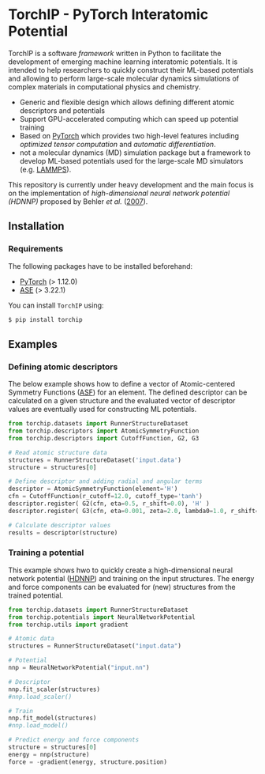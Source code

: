 <!-- # TorchIP - A Framework for Machine Learning Interatomic Potential Development -->
# TorchIP - PyTorch Interatomic Potential

<!-- 
╭━━━━╮╱╱╱╱╱╱╭╮╱╭━━┳━━━╮ \
┃╭╮╭╮┃╱╱╱╱╱╱┃┃╱╰┫┣┫╭━╮┃ \
╰╯┃┃┣┻━┳━┳━━┫╰━╮┃┃┃╰━╯┃ \
╱╱┃┃┃╭╮┃╭┫╭━┫╭╮┃┃┃┃╭━━╯ \
╱╱┃┃┃╰╯┃┃┃╰━┫┃┃┣┫┣┫┃    \
╱╱╰╯╰━━┻╯╰━━┻╯╰┻━━┻╯    
 -->

<!-- <img src="./docs/images/logo.png" alt="NNP" width="300"/> -->

<!-- ## What is it? -->
TorchIP is a software _framework_ written in Python to facilitate the development of emerging machine learning interatomic potentials. It is intended to help researchers to quickly construct their ML-based potentials and allowing to perform large-scale molecular dynamics simulations of complex materials in computational physics and chemistry.


<!-- ### Main features -->
- Generic and flexible design which allows defining different atomic descriptors and potentials
- Support GPU-accelerated computing which can speed up potential training
- Based on [PyTorch](https://github.com/pytorch/pytorch) which provides two high-level features including _optimized tensor computation_ and _automatic differentiation_.
- not a molecular dynamics (MD) simulation package but a framework to develop ML-based potentials used for the large-scale MD simulators (e.g. [LAMMPS](https://github.com/lammps/lammps)).

<!--  -->
This repository is currently under heavy development and the main focus is on the implementation of _high-dimensional neural network potential (HDNNP)_ proposed by Behler _et al._ ([2007](https://journals.aps.org/prl/abstract/10.1103/PhysRevLett.98.146401)).

## Installation
### Requirements
The following packages have to be installed beforehand:   
- [PyTorch](https://github.com/pytorch/pytorch) (> 1.12.0)
- [ASE](https://wiki.fysik.dtu.dk/ase/#) (> 3.22.1)

You can install `TorchIP` using:
```bash
$ pip install torchip
```

## Examples
### Defining atomic descriptors
The below example shows how to define a vector of Atomic-centered Symmetry Functions 
([ASF](https://aip.scitation.org/doi/10.1063/1.3553717)) for an element. 
The defined descriptor can be calculated on a given structure and the evaluated vector of descriptor values are eventually used for constructing ML potentials. 
```python
from torchip.datasets import RunnerStructureDataset
from torchip.descriptors import AtomicSymmetryFunction  
from torchip.descriptors import CutoffFunction, G2, G3

# Read atomic structure data
structures = RunnerStructureDataset('input.data')
structure = structures[0]

# Define descriptor and adding radial and angular terms
descriptor = AtomicSymmetryFunction(element='H')
cfn = CutoffFunction(r_cutoff=12.0, cutoff_type='tanh')
descriptor.register( G2(cfn, eta=0.5, r_shift=0.0), 'H' )
descriptor.register( G3(cfn, eta=0.001, zeta=2.0, lambda0=1.0, r_shift=12.0), 'H', 'O' )

# Calculate descriptor values
results = descriptor(structure)
```

### Training a potential
This example shows hwo to quickly create a high-dimensional neural network potential ([HDNNP](https://pubs.acs.org/doi/10.1021/acs.chemrev.0c00868)) and training on the input structures. The energy and force components can be evaluated for (new) structures from the trained potential.
```python
from torchip.datasets import RunnerStructureDataset
from torchip.potentials import NeuralNetworkPotential
from torchip.utils import gradient

# Atomic data
structures = RunnerStructureDataset("input.data")

# Potential
nnp = NeuralNetworkPotential("input.nn")

# Descriptor
nnp.fit_scaler(structures)
#nnp.load_scaler()

# Train 
nnp.fit_model(structures)
#nnp.load_model()

# Predict energy and force components
structure = structures[0]
energy = nnp(structure)
force = -gradient(energy, structure.position)
```



